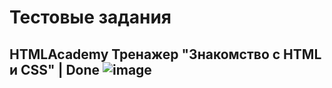 # Тестовые задания
## HTMLAcademy Тренажер "Знакомство с HTML и CSS" | Done ![image](https://user-images.githubusercontent.com/91348237/174497233-55fa94e3-c8fe-4117-b403-0f8e8eb675ec.png)
